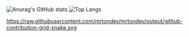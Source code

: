 ![Anurag's GitHub stats](https://github-readme-stats.vercel.app/api?username=mrtondev&show_icons=true&theme=midnight-purple)    ![Top Langs](https://github-readme-stats.vercel.app/api/top-langs/?username=mrtondev&size_weight=0.5&count_weight=0.5&hide_progress=true&theme=midnight-purple)

https://raw.githubusercontent.com/mrtondev/mrtondev/output/github-contribution-grid-snake.svg
